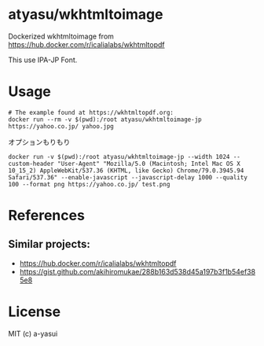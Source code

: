 # atyasu/wkhtmltoimage

Dockerized wkhtmltoimage from https://hub.docker.com/r/icalialabs/wkhtmltopdf

This use IPA-JP Font.

# Usage

```shell
# The example found at https://wkhtmltopdf.org:
docker run --rm -v $(pwd):/root atyasu/wkhtmltoimage-jp https://yahoo.co.jp/ yahoo.jpg
```

オプションもりもり

```shell
docker run -v $(pwd):/root atyasu/wkhtmltoimage-jp --width 1024 --custom-header "User-Agent" "Mozilla/5.0 (Macintosh; Intel Mac OS X 10_15_2) AppleWebKit/537.36 (KHTML, like Gecko) Chrome/79.0.3945.94 Safari/537.36" --enable-javascript --javascript-delay 1000 --quality 100 --format png https://yahoo.co.jp/ test.png
```

# References

## Similar projects:

- https://hub.docker.com/r/icalialabs/wkhtmltopdf
- https://gist.github.com/akihiromukae/288b163d538d45a197b3f1b54ef385e8

# License

MIT (c) a-yasui
